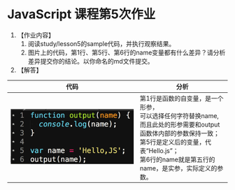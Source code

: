# JavaScript 课程第5次作业

1. 【作业内容】
   1. 阅读study/lesson5的sample代码，并执行观察结果。
   2. 图片上的代码，第1行、第5行、第6行的name变量都有什么差异？请分析差异提交你的结论。以你命名的md文件提交。
2. 【解答】

| 代码                                       | 分析                                       |
| ---------------------------------------- | ---------------------------------------- |
| ![代码图片](https://github.com/LydiaLing/MyPostImage/blob/master/Js_Homework/Lesson5_pic1.png?raw=true) | 第1行是函数的自变量，是一个形参，<br> 可以选择任何字符替换name,<br> 而且此处的形参需要和output函数体内部的参数保持一致；<br> 第5行是定义后的变量，代表“Hello.js”；<br>  第6行的name就是第五行的name，是实参，实际定义的参数。 |



